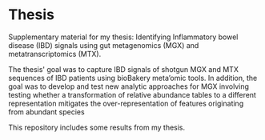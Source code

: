 # Thesis
Supplementary material for my thesis: Identifying Inflammatory bowel disease (IBD) signals using gut metagenomics (MGX) and metatranscriptomics (MTX).

The thesis' goal was to capture IBD signals of shotgun MGX and MTX sequences of IBD patients using bioBakery meta’omic tools. In addition, the goal was to develop and test new analytic approaches for MGX involving testing whether a transformation of relative abundance tables to a different representation mitigates the over-representation of features originating from abundant species 

This repository includes some results from my thesis.
